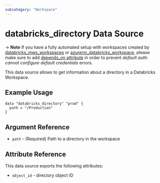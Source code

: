 ```yaml
---
subcategory: "Workspace"
---
```

# databricks_directory Data Source

-> **Note** If you have a fully automated setup with workspaces created by [databricks_mws_workspaces](../resources/mws_workspaces.md) or [azurerm_databricks_workspace](https://registry.terraform.io/providers/hashicorp/azurerm/latest/docs/resources/databricks_workspace), please make sure to add [depends_on attribute](https://registry.terraform.io/providers/databricks/databricks/latest/docs/guides/troubleshooting#data-resources-and-authentication-is-not-configured-errors) in order to prevent _default auth: cannot configure default credentials_ errors.

This data source allows to get information about a directory in a Databricks Workspace.

## Example Usage

```hcl
data "databricks_directory" "prod" {
  path = "/Production"
}
```

## Argument Reference

* `path` - (Required) Path to a directory in the workspace

## Attribute Reference

This data source exports the following attributes:

* `object_id` - directory object ID
